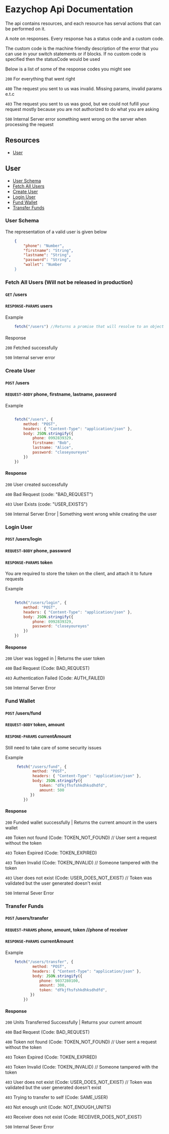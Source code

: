 
# Eazychop Api Documentation

The api contains resources, and each resource has serval actions that can be performed on it.

A note on responses. Every response has a status code and a custom code.

The custom code is the machine friendly description of the error that you can use in your switch statements or if blocks. If no custom code is specified then the statusCode would be used

Below is a list of some of the response codes you might see

`200` For everything that went right

`400` The request you sent to us was invalid. Missing params, invalid params e.t.c

`403` The request you sent to us was good, but we could not fufill your request mostly because you are not authorized to do what you are asking

`500` Internal Server error something went wrong on the server when processing the request

## Resources
* [User](#user)

<a id="user"></a>
## User

* [User Schema](#user-schema)
* [Fetch All Users](#user-fetch-all)
* [Create User](#user-create)
* [Login User](#user-login)
* [Fund Wallet](#user-fund)
* [Transfer Funds](#user-funds-transfer)

<a id="user-schema"></a>
### User Schema

The representation of a valid user is given below

```json
    {
        "phone": "Number",
        "firstname": "String",
        "lastname": "String",
        "password": "String",
        "wallet": "Number
    }
```

<a id="user-fetch-all"></a>
### Fetch All Users (Will not be released in production)

#### `GET` /users

#### `RESPONSE-PARAMS` users

Example

``` javascript
    fetch("/users") //Returns a promise that will resolve to an object with an array of users.
```

####
Response

`200` Fetched successfully

`500` Internal server error

<a id="user-create"></a>
### Create User

#### `POST` /users

#### `REQUEST-BODY` phone, firstname, lastname, password

Example 

```javascript

    fetch("/users", {
        method: "POST",
        headers: { "Content-Type": "application/json" },
        body: JSON.stringify({
            phone: 0992839329,
            firstname: "Bob",
            lastname: "Alice",
            password: "closeyoureyes"
        })
    })

```

#### Response
`200` User created successfully

`400` Bad Request (code: "BAD_REQUEST") 

`403` User Exists (code: "USER_EXISTS")

`500` Internal Server Error | Something went wrong while creating the user

<a id="user-login"></a>
### Login User

#### `POST` /users/login

#### `REQUEST-BODY` phone, password

#### `RESPONSE-PARAMS` token

You are required to store the token on the client, and attach it to future requests

Example

```javascript
    
    fetch("/users/login", {
        method: "POST",
        headers: { "Content-Type": "application/json" },
        body: JSON.stringify({
            phone: 0992839329,
            password: "closeyoureyes"
        })
    })

```

#### Response

`200` User was logged in | Returns the user token

`400` Bad Request (Code: BAD_REQUEST)

`403` Authentication Failed (Code: AUTH_FAILED)

`500` Internal Server Error

<a id="user-fund"></a>
### Fund Wallet

#### `POST` /users/fund

#### `REQUEST-BODY` token, amount

#### `RESPONE-PARAMS` currentAmount

Still need to take care of some security issues

Example

``` javascript
     fetch("/users/fund", {
            method: "POST",
            headers: { "Content-Type": "application/json" },
            body: JSON.stringify({
               token: "dfkjfhsfshkdhksdhdfd",
               amount: 500
           })
        })
```

#### Response

`200` Funded wallet successfully | Returns the current amount in the users wallet

`400` Token not found (Code: TOKEN_NOT_FOUND) // User sent a request without the token

`403` Token Expired (Code: TOKEN_EXPIRED)

`403` Token Invalid (Code: TOKEN_INVALID) // Someone tampered with the token

`403` User does not exist (Code: USER_DOES_NOT_EXIST) // Token was validated but the user generated doesn't exist

`500` Internal Sever Error

<a id="user-funds-transfer"></a>
### Transfer Funds

#### `POST` /users/transfer

#### `REQUEST-PARAMS` phone, amount, token //phone of receiver

#### `RESPONSE-PARAMS` currentAmount

Example

```javascript
    fetch("/users/transfer", {
            method: "POST",
            headers: { "Content-Type": "application/json" },
            body: JSON.stringify({
               phone: 9037280100,
               amount: 300,
               token: "dfkjfhsfshkdhksdhdfd",
           })
        })
```

#### Response

`200` Units Transferred Successfully | Returns your current amount

`400` Bad Request (Code: BAD_REQUEST)

`400` Token not found (Code: TOKEN_NOT_FOUND) // User sent a request without the token

`403` Token Expired (Code: TOKEN_EXPIRED)

`403` Token Invalid (Code: TOKEN_INVALID) // Someone tampered with the token

`403` User does not exist (Code: USER_DOES_NOT_EXIST) // Token was validated but the user generated doesn't exist

`403` Trying to transfer to self (Code: SAME_USER)

`403` Not enough unit (Code: NOT_ENOUGH_UNITS)

`403` Receiver does not exist (Code: RECEIVER_DOES_NOT_EXIST)

`500` Internal Sever Error

